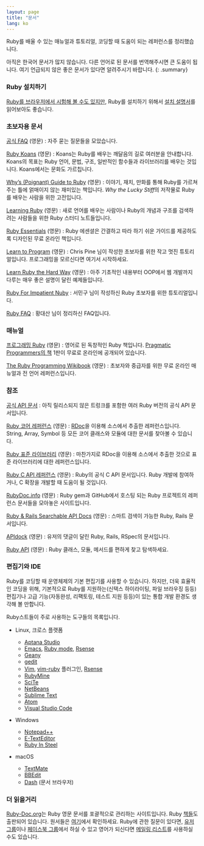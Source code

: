 ```yaml
---
layout: page
title: "문서"
lang: ko
---
```


Ruby를 배울 수 있는 매뉴얼과 튜토리얼, 코딩할 때 도움이 되는 레퍼런스를
정리했습니다.

아직은 한국어 문서가 많지 않습니다. 다른 언어로 된 문서를 번역해주시면 큰
도움이 됩니다. 여기 언급되지 않은 좋은 문서가 있다면 알려주시기 바랍니다.
{: .summary}

### Ruby 설치하기

[Ruby를 브라우저에서 시험해 볼 수도 있지만][1], Ruby를 설치하기 위해서
[설치 설명서](installation/)를 읽어보아도 좋습니다.

### 초보자용 문서

[공식 FAQ](/en/documentation/faq/) (영문)
: 자주 묻는 질문들을 모았습니다.

[Ruby Koans][2] (영문)
: Koans는 Ruby를 배우는 깨달음의 길로 여러분을 안내합니다. Koans의 목표는
  Ruby 언어, 문법, 구조, 일반적인 함수들과 라이브러리를 배우는 것입니다.
  Koans에서는 문화도 가르칩니다.

[Why’s (Poignant) Guide to Ruby][5] (영문)
: 이야기, 재치, 만화를 통해 Ruby를 가르쳐주는 틀에 얽매이지 않는 재미있는
  책입니다. *Why the Lucky Stiff*의 저작물로 Ruby를 배우는 사람을 위한
  고전입니다.

[Learning Ruby][6] (영문)
: 새로 언어를 배우는 사람이나 Ruby의 개념과 구조를 검색하려는 사람들을 위한
  Ruby 스터디 노트들입니다.

[Ruby Essentials][7] (영문)
: Ruby 에센셜은 간결하고 따라 하기 쉬운 가이드를 제공하도록 디자인된 무료
  온라인 책입니다.

[Learn to Program][8] (영문)
: Chris Pine 님이 작성한 초보자를 위한 작고 멋진 튜토리얼입니다.
  프로그래밍을 모르신다면 여기서 시작하세요.

[Learn Ruby the Hard Way][38] (영문)
: 아주 기초적인 내용부터 OOP에서 웹 개발까지 다루는 매우 좋은 설명이
  달린 예제들입니다.

[Ruby For Impatient Nuby][ko-1]
: 서민구 님이 작성하신 Ruby 초보자를 위한 튜토리얼입니다.

[Ruby FAQ][ko-2]
: 황대산 님이 정리하신 FAQ입니다.

### 매뉴얼

[프로그래밍 Ruby][9] (영문)
: 영어로 된 독창적인 Ruby 책입니다. [Pragmatic Programmers의 책][10]
  1판이 무료로 온라인에 공개되어 있습니다.

[The Ruby Programming Wikibook][12] (영문)
: 초보자와 중급자를 위한 무료 온라인 매뉴얼과 전 언어 레퍼런스입니다.

### 참조

[공식 API 문서][docs-rlo-en]
: 아직 릴리스되지 않은 트렁크를 포함한 여러 Ruby 버전의 공식 API 문서입니다.

[Ruby 코어 레퍼런스][13] (영문)
: [RDoc][14]을 이용해 소스에서 추출한 레퍼런스입니다. String, Array,
  Symbol 등 모든 코어 클래스와 모듈에 대한 문서를 찾아볼 수 있습니다.

[Ruby 표준 라이브러리][15] (영문)
: 마찬가지로 RDoc을 이용해 소스에서 추출한 것으로 표준 라이브러리에
  대한 레퍼런스입니다.

[Ruby C API 레퍼런스][extensions] (영문)
: Ruby의 공식 C API 문서입니다.
  Ruby 개발에 참여하거나, C 확장을 개발할 때 도움이 될 것입니다.

[RubyDoc.info][16] (영문)
: Ruby gem과 GitHub에서 호스팅 되는 Ruby 프로젝트의 레퍼런스 문서들을
  모아놓은 사이트입니다.

[Ruby & Rails Searchable API Docs][17] (영문)
: 스마트 검색이 가능한 Ruby, Rails 문서입니다.

[APIdock][18] (영문)
: 유저의 댓글이 달린 Ruby, Rails, RSpec의 문서입니다.

[Ruby API][40] (영문)
: Ruby 클래스, 모듈, 메서드를 편하게 찾고 탐색하세요.

### 편집기와 IDE

Ruby를 코딩할 때 운영체제의 기본 편집기를 사용할 수 있습니다. 하지만,
더욱 효율적인 코딩을 위해, 기본적으로 Ruby를 지원하는(신택스 하이라이팅,
파일 브라우징 등등) 편집기나 고급 기능(자동완성, 리팩토링, 테스트
지원 등등)이 있는 통합 개발 환경도 생각해 볼 만합니다.

Ruby스트들이 주로 사용하는 도구들의 목록입니다.

* Linux, 크로스 플랫폼
  * [Aptana Studio][19]
  * [Emacs][20], [Ruby mode][21], [Rsense][22]
  * [Geany][23]
  * [gedit][24]
  * [Vim][25], [vim-ruby][26] 플러그인, [Rsense][22]
  * [RubyMine][27]
  * [SciTe][28]
  * [NetBeans][36]
  * [Sublime Text][37]
  * [Atom][atom]
  * [Visual Studio Code][vscode]

* Windows
  * [Notepad++][29]
  * [E-TextEditor][30]
  * [Ruby In Steel][31]

* macOS
  * [TextMate][32]
  * [BBEdit][33]
  * [Dash][39] (문서 브라우저)

### 더 읽을거리

[Ruby-Doc.org][34]는 Ruby 영문 문서를 포괄적으로 관리하는 사이트입니다. Ruby
[책들][ko-5]도 출판되어 있습니다. 원서들은 [여기][35]에서 확인하세요. Ruby에
관한 질문이 있다면, [유저 그룹][ko-3]이나 [페이스북 그룹][ko-4]에서 하실 수 있고
영어가 되신다면 [메일링 리스트](/ko/community/mailing-lists/)를 사용하실 수도
있습니다.

[1]: https://try.ruby-lang.org/
[2]: http://rubykoans.com/
[5]: https://poignant.guide
[6]: http://rubylearning.com/
[7]: http://www.techotopia.com/index.php/Ruby_Essentials
[8]: http://pine.fm/LearnToProgram/
[9]: http://www.ruby-doc.org/docs/ProgrammingRuby/
[10]: http://pragmaticprogrammer.com/titles/ruby/index.html
[12]: http://en.wikibooks.org/wiki/Ruby_programming_language
[13]: http://www.ruby-doc.org/core
[14]: https://ruby.github.io/rdoc/
[15]: http://www.ruby-doc.org/stdlib
[extensions]: https://docs.ruby-lang.org/en/master/doc/extension_rdoc.html
[16]: http://www.rubydoc.info/
[17]: http://rubydocs.org/
[18]: http://apidock.com/
[19]: http://www.aptana.com/
[20]: http://www.gnu.org/software/emacs/
[21]: http://www.emacswiki.org/emacs/RubyMode
[22]: http://rsense.github.io/
[23]: http://www.geany.org/
[24]: http://projects.gnome.org/gedit/screenshots.html
[25]: http://www.vim.org/
[26]: https://github.com/vim-ruby/vim-ruby
[27]: http://www.jetbrains.com/ruby/
[28]: http://www.scintilla.org/SciTE.html
[29]: http://notepad-plus-plus.org/
[30]: http://www.e-texteditor.com/
[31]: http://www.sapphiresteel.com/
[32]: http://macromates.com/
[33]: https://www.barebones.com/products/bbedit/
[34]: http://ruby-doc.org
[35]: http://www.ruby-doc.org/bookstore
[36]: https://netbeans.org/
[37]: http://www.sublimetext.com/
[38]: https://learncodethehardway.org/ruby/
[39]: http://kapeli.com/dash
[40]: https://rubyapi.org/
[docs-rlo-en]: https://docs.ruby-lang.org/en/
[atom]: https://atom.io/
[vscode]: https://code.visualstudio.com/

[ko-1]: http://docs.google.com/View?docid=ajb44wcvmjj8_2fg33f2
[ko-2]: http://beyond.daesan.com/pages/ruby-faq
[ko-3]: https://groups.google.com/forum/#!forum/rubykr
[ko-4]: https://www.facebook.com/groups/rubykr/
[ko-5]: http://ruby-korea.github.io/#book
